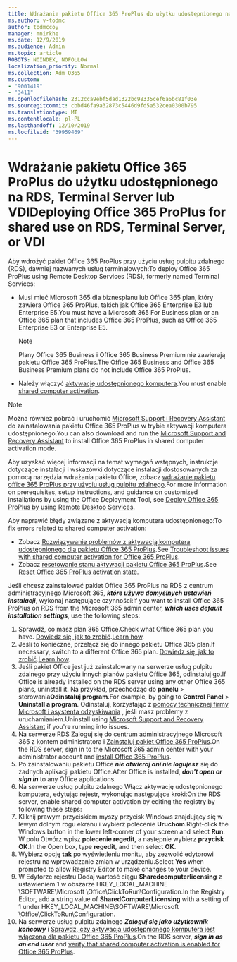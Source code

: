 ```yaml
---
title: Wdrażanie pakietu Office 365 ProPlus do użytku udostępnionego na RDS, Terminal Server lub VDI
ms.author: v-todmc
author: todmccoy
manager: mnirkhe
ms.date: 12/9/2019
ms.audience: Admin
ms.topic: article
ROBOTS: NOINDEX, NOFOLLOW
localization_priority: Normal
ms.collection: Adm_O365
ms.custom:
- "9001419"
- "3411"
ms.openlocfilehash: 2312cca9ebf5dad1322bc98335cef6a6bc81f03e
ms.sourcegitcommit: cbbd46fa9a32873c5446d9fd5a532cea0300b795
ms.translationtype: MT
ms.contentlocale: pl-PL
ms.lasthandoff: 12/10/2019
ms.locfileid: "39959469"
---
```

# <a name="deploying-office-365-proplus-for-shared-use-on-rds-terminal-server-or-vdi"></a><span data-ttu-id="35fc2-102">Wdrażanie pakietu Office 365 ProPlus do użytku udostępnionego na RDS, Terminal Server lub VDI</span><span class="sxs-lookup"><span data-stu-id="35fc2-102">Deploying Office 365 ProPlus for shared use on RDS, Terminal Server, or VDI</span></span>

<span data-ttu-id="35fc2-103">Aby wdrożyć pakiet Office 365 ProPlus przy użyciu usług pulpitu zdalnego (RDS), dawniej nazwanych usług terminalowych:</span><span class="sxs-lookup"><span data-stu-id="35fc2-103">To deploy Office 365 ProPlus using Remote Desktop Services (RDS), formerly named Terminal Services:</span></span>
- <span data-ttu-id="35fc2-104">Musi mieć Microsoft 365 dla biznesplanu lub Office 365 plan, który zawiera Office 365 ProPlus, takich jak Office 365 Enterprise E3 lub Enterprise E5.</span><span class="sxs-lookup"><span data-stu-id="35fc2-104">You must have a Microsoft 365 For Business plan or an Office 365 plan that includes Office 365 ProPlus, such as Office 365 Enterprise E3 or Enterprise E5.</span></span>
   > [!NOTE] 
   > <span data-ttu-id="35fc2-105">Plany Office 365 Business i Office 365 Business Premium nie zawierają pakietu Office 365 ProPlus.</span><span class="sxs-lookup"><span data-stu-id="35fc2-105">The Office 365 Business and Office 365 Business Premium plans do not include Office 365 ProPlus.</span></span>
- <span data-ttu-id="35fc2-106">Należy włączyć [aktywację udostępnionego komputera](https://docs.microsoft.com/DeployOffice/overview-of-shared-computer-activation-for-office-365-proplus).</span><span class="sxs-lookup"><span data-stu-id="35fc2-106">You must enable [shared computer activation](https://docs.microsoft.com/DeployOffice/overview-of-shared-computer-activation-for-office-365-proplus).</span></span>

> [!NOTE]
> <span data-ttu-id="35fc2-107">Można również pobrać i uruchomić [Microsoft Support i Recovery Assistant](https://aka.ms/SaRA_OfficeSCA_M365Portal) do zainstalowania pakietu Office 365 ProPlus w trybie aktywacji komputera udostępnionego.</span><span class="sxs-lookup"><span data-stu-id="35fc2-107">You can also download and run the [Microsoft Support and Recovery Assistant](https://aka.ms/SaRA_OfficeSCA_M365Portal) to install Office 365 ProPlus in shared computer activation mode.</span></span>

<span data-ttu-id="35fc2-108">Aby uzyskać więcej informacji na temat wymagań wstępnych, instrukcje dotyczące instalacji i wskazówki dotyczące instalacji dostosowanych za pomocą narzędzia wdrażania pakietu Office, zobacz [wdrażanie pakietu office 365 ProPlus przy użyciu usług pulpitu zdalnego](https://docs.microsoft.com/DeployOffice/deploy-office-365-proplus-by-using-remote-desktop-services).</span><span class="sxs-lookup"><span data-stu-id="35fc2-108">For more information on prerequisites, setup instructions, and guidance on customized installations by using the Office Deployment Tool, see [Deploy Office 365 ProPlus by using Remote Desktop Services](https://docs.microsoft.com/DeployOffice/deploy-office-365-proplus-by-using-remote-desktop-services).</span></span>

<span data-ttu-id="35fc2-109">Aby naprawić błędy związane z aktywacją komputera udostępnionego:</span><span class="sxs-lookup"><span data-stu-id="35fc2-109">To fix errors related to shared computer activation:</span></span>
- <span data-ttu-id="35fc2-110">Zobacz [Rozwiązywanie problemów z aktywacją komputera udostępnionego dla pakietu Office 365 ProPlus](https://docs.microsoft.com/DeployOffice/troubleshoot-issues-with-shared-computer-activation-for-office-365-proplus).</span><span class="sxs-lookup"><span data-stu-id="35fc2-110">See [Troubleshoot issues with shared computer activation for Office 365 ProPlus](https://docs.microsoft.com/DeployOffice/troubleshoot-issues-with-shared-computer-activation-for-office-365-proplus).</span></span>
- <span data-ttu-id="35fc2-111">Zobacz [resetowanie stanu aktywacji pakietu Office 365 ProPlus](https://go.microsoft.com/fwlink/?linkid=2109218).</span><span class="sxs-lookup"><span data-stu-id="35fc2-111">See [Reset Office 365 ProPlus activation state](https://go.microsoft.com/fwlink/?linkid=2109218).</span></span>

<span data-ttu-id="35fc2-112">Jeśli chcesz zainstalować pakiet Office 365 ProPlus na RDS z centrum administracyjnego Microsoft 365, ***które używa domyślnych ustawień instalacji***, wykonaj następujące czynności:</span><span class="sxs-lookup"><span data-stu-id="35fc2-112">If you want to install Office 365 ProPlus on RDS from the Microsoft 365 admin center, ***which uses default installation settings***, use the following steps:</span></span>

1.  <span data-ttu-id="35fc2-113">Sprawdź, co masz plan 365 Office.</span><span class="sxs-lookup"><span data-stu-id="35fc2-113">Check what Office 365 plan you have.</span></span> <span data-ttu-id="35fc2-114">[Dowiedz się, jak to zrobić](https://docs.microsoft.com/office365/admin/admin-overview/what-subscription-do-i-have).</span><span class="sxs-lookup"><span data-stu-id="35fc2-114">[Learn how](https://docs.microsoft.com/office365/admin/admin-overview/what-subscription-do-i-have).</span></span>
2.  <span data-ttu-id="35fc2-115">Jeśli to konieczne, przełącz się do innego pakietu Office 365 plan.</span><span class="sxs-lookup"><span data-stu-id="35fc2-115">If necessary, switch to a different Office 365 plan.</span></span> <span data-ttu-id="35fc2-116">[Dowiedz się, jak to zrobić](https://docs.microsoft.com/office365/admin/subscriptions-and-billing/switch-to-a-different-plan).</span><span class="sxs-lookup"><span data-stu-id="35fc2-116">[Learn how](https://docs.microsoft.com/office365/admin/subscriptions-and-billing/switch-to-a-different-plan).</span></span>
3.  <span data-ttu-id="35fc2-117">Jeśli pakiet Office jest już zainstalowany na serwerze usług pulpitu zdalnego przy użyciu innych planów pakietu Office 365, odinstaluj go.</span><span class="sxs-lookup"><span data-stu-id="35fc2-117">If Office is already installed on the RDS server using any other Office 365 plans, uninstall it.</span></span> <span data-ttu-id="35fc2-118">Na przykład, przechodząc do **panelu** > sterowania**Odinstaluj program**.</span><span class="sxs-lookup"><span data-stu-id="35fc2-118">For example, by going to **Control Panel** > **Uninstall a program**.</span></span> <span data-ttu-id="35fc2-119">Odinstaluj, korzystając z [pomocy technicznej firmy Microsoft i asystenta odzyskiwania](https://aka.ms/SARA-OfficeUninstall-Alchemy) , jeśli masz problemy z uruchamianiem.</span><span class="sxs-lookup"><span data-stu-id="35fc2-119">Uninstall using [Microsoft Support and Recovery Assistant](https://aka.ms/SARA-OfficeUninstall-Alchemy) if you're running into issues.</span></span>
4.  <span data-ttu-id="35fc2-120">Na serwerze RDS Zaloguj się do centrum administracyjnego Microsoft 365 z kontem administratora i [Zainstaluj pakiet Office 365 ProPlus](https://portal.office.com/OLS/MySoftware.aspx).</span><span class="sxs-lookup"><span data-stu-id="35fc2-120">On the RDS server, sign in to the Microsoft 365 admin center with your administrator account and [install Office 365 ProPlus](https://portal.office.com/OLS/MySoftware.aspx).</span></span>
5.  <span data-ttu-id="35fc2-121">Po zainstalowaniu pakietu Office ***nie otwieraj ani nie logujesz*** się do żadnych aplikacji pakietu Office.</span><span class="sxs-lookup"><span data-stu-id="35fc2-121">After Office is installed, ***don't open or sign in*** to any Office applications.</span></span>
6.  <span data-ttu-id="35fc2-122">Na serwerze usług pulpitu zdalnego Włącz aktywację udostępnionego komputera, edytując rejestr, wykonując następujące kroki:</span><span class="sxs-lookup"><span data-stu-id="35fc2-122">On the RDS server, enable shared computer activation by editing the registry by following these steps:</span></span>
   1. <span data-ttu-id="35fc2-123">Kliknij prawym przyciskiem myszy przycisk Windows znajdujący się w lewym dolnym rogu ekranu i wybierz polecenie **Uruchom**.</span><span class="sxs-lookup"><span data-stu-id="35fc2-123">Right-click the Windows button in the lower left-corner of your screen and select **Run**.</span></span> <span data-ttu-id="35fc2-124">W polu Otwórz wpisz **polecenie regedit**, a następnie wybierz **przycisk OK**.</span><span class="sxs-lookup"><span data-stu-id="35fc2-124">In the Open box, type **regedit**, and then select **OK**.</span></span>
   2. <span data-ttu-id="35fc2-125">Wybierz opcję **tak** po wyświetleniu monitu, aby zezwolić edytorowi rejestru na wprowadzanie zmian w urządzeniu.</span><span class="sxs-lookup"><span data-stu-id="35fc2-125">Select **Yes** when prompted to allow Registry Editor to make changes to your device.</span></span>
   3. <span data-ttu-id="35fc2-126">W Edytorze rejestru Dodaj wartość ciągu **Sharedcomputerlicensing** z ustawieniem 1 w obszarze HKEY_LOCAL_MACHINE \SOFTWARE\Microsoft \Office\ClickToRun\Configuration.</span><span class="sxs-lookup"><span data-stu-id="35fc2-126">In the Registry Editor, add a string value of **SharedComputerLicensing** with a setting of 1 under HKEY_LOCAL_MACHINE\SOFTWARE\Microsoft \Office\ClickToRun\Configuration.</span></span>
   4. <span data-ttu-id="35fc2-127">Na serwerze usług pulpitu zdalnego ***Zaloguj się jako użytkownik końcowy*** i [Sprawdź, czy aktywacja udostępnionego komputera jest włączona dla pakietu Office 365 ProPlus](https://docs.microsoft.com/DeployOffice/troubleshoot-issues-with-shared-computer-activation-for-office-365-proplus#verify-that-activation-for-office-365-proplus-succeeded).</span><span class="sxs-lookup"><span data-stu-id="35fc2-127">On the RDS server, ***sign in as an end user*** and [verify that shared computer activation is enabled for Office 365 ProPlus](https://docs.microsoft.com/DeployOffice/troubleshoot-issues-with-shared-computer-activation-for-office-365-proplus#verify-that-activation-for-office-365-proplus-succeeded).</span></span>

